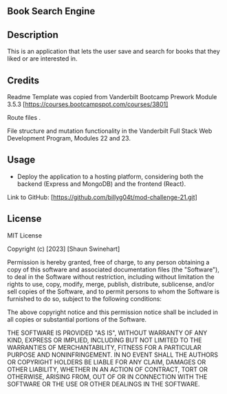 ## Book Search Engine

## Description

This is an application that lets the user save and search for books that they liked or are interested in.

## Credits

Readme Template was copied from Vanderbilt Bootcamp Prework Module 3.5.3
[https://courses.bootcampspot.com/courses/3801]

Route files .

 File structure and mutation functionality in the Vanderbilt Full Stack Web Development Program, Modules 22 and 23.
## Usage

- Deploy the application to a hosting platform, considering both the backend (Express and MongoDB) and the frontend (React).

Link to GitHub:
[https://github.com/billyg04t/mod-challenge-21.git]


## License


MIT License
 
Copyright (c) [2023] [Shaun Swinehart]

Permission is hereby granted, free of charge, to any person obtaining a copy
of this software and associated documentation files (the "Software"), to deal
in the Software without restriction, including without limitation the rights
to use, copy, modify, merge, publish, distribute, sublicense, and/or sell
copies of the Software, and to permit persons to whom the Software is
furnished to do so, subject to the following conditions:

The above copyright notice and this permission notice shall be included in all
copies or substantial portions of the Software.

THE SOFTWARE IS PROVIDED "AS IS", WITHOUT WARRANTY OF ANY KIND, EXPRESS OR
IMPLIED, INCLUDING BUT NOT LIMITED TO THE WARRANTIES OF MERCHANTABILITY,
FITNESS FOR A PARTICULAR PURPOSE AND NONINFRINGEMENT. IN NO EVENT SHALL THE
AUTHORS OR COPYRIGHT HOLDERS BE LIABLE FOR ANY CLAIM, DAMAGES OR OTHER
LIABILITY, WHETHER IN AN ACTION OF CONTRACT, TORT OR OTHERWISE, ARISING FROM,
OUT OF OR IN CONNECTION WITH THE SOFTWARE OR THE USE OR OTHER DEALINGS IN THE
SOFTWARE.